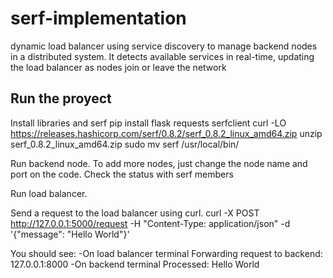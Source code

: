 # serf-implementation
dynamic load balancer using service discovery to manage backend nodes in a distributed system. It detects available services in real-time, updating the load balancer as nodes join or leave the network

## Run the proyect
Install libraries and serf
pip install flask requests serfclient
curl -LO https://releases.hashicorp.com/serf/0.8.2/serf_0.8.2_linux_amd64.zip
unzip serf_0.8.2_linux_amd64.zip
sudo mv serf /usr/local/bin/

Run backend node. To add more nodes, just change the node name and port on the code.
  Check the status with 
  serf members

Run load balancer.

Send a request to the load balancer using curl.
curl -X POST http://127.0.0.1:5000/request -H "Content-Type: application/json" -d '{"message": "Hello World"}'

You should see:
  -On load balancer terminal
  Forwarding request to backend: 127.0.0.1:8000
  -On backend terminal
  Processed: Hello World

